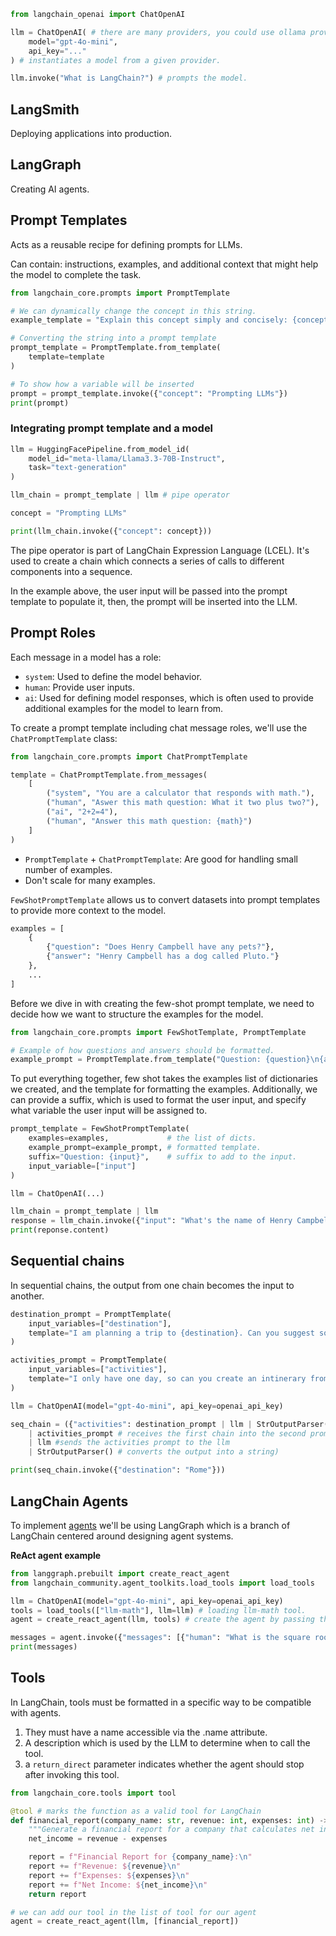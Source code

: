 ```python
from langchain_openai import ChatOpenAI

llm = ChatOpenAI( # there are many providers, you could use ollama provider.
    model="gpt-4o-mini",
    api_key="..."
) # instantiates a model from a given provider.

llm.invoke("What is LangChain?") # prompts the model.
```

## LangSmith
Deploying applications into production.
## LangGraph
Creating AI agents.
## Prompt Templates
Acts as a reusable recipe for defining prompts for LLMs.

Can contain: instructions, examples, and additional context that might help the model to complete the task.
```python
from langchain_core.prompts import PromptTemplate

# We can dynamically change the concept in this string.
example_template = "Explain this concept simply and concisely: {concept}"

# Converting the string into a prompt template
prompt_template = PromptTemplate.from_template(
	template=template
)

# To show how a variable will be inserted
prompt = prompt_template.invoke({"concept": "Prompting LLMs"})
print(prompt)
```
### Integrating prompt template and a model
```python
llm = HuggingFacePipeline.from_model_id(
	model_id="meta-llama/Llama3.3-70B-Instruct",
	task="text-generation"
)

llm_chain = prompt_template | llm # pipe operator

concept = "Prompting LLMs"

print(llm_chain.invoke({"concept": concept}))
```

The pipe operator is part of LangChain Expression Language (LCEL).
It's used to create a chain which connects a series of calls to different components into a sequence.

In the example above, the user input will be passed into the prompt template to populate it, then, the prompt will be inserted into the LLM.
## Prompt Roles
Each message in a model has a role:
- `system`: Used to define the model behavior.
- `human`: Provide user inputs.
- `ai`: Used for defining model responses, which is often used to provide additional examples for the model to learn from.

To create a prompt template including chat message roles, we'll use the `ChatPromptTemplate` class:
```python
from langchain_core.prompts import ChatPromptTemplate

template = ChatPromptTemplate.from_messages(
	[
		("system", "You are a calculator that responds with math."),
		("human", "Aswer this math question: What it two plus two?"),
		("ai", "2+2=4"),
		("human", "Answer this math question: {math}")
	]	
)
```

- `PromptTemplate` + `ChatPromptTemplate`: Are good for handling small number of examples.
- Don't scale for many examples.

`FewShotPromptTemplate` allows us to convert datasets into prompt templates to provide more context to the model.
```python
examples = [
	{
		{"question": "Does Henry Campbell have any pets?"},
		{"answer": "Henry Campbell has a dog called Pluto."}
	},
	...
]
```

Before we dive in with creating the few-shot prompt template, we need to decide how we want to structure the examples for the model.
```python
from langchain_core.prompts import FewShotTemplate, PromptTemplate

# Example of how questions and answers should be formatted.
example_prompt = PromptTemplate.from_template("Question: {question}\n{answer}")
```

To put everything together, few shot takes the examples list of dictionaries we created, and the template for formatting the examples.
Additionally, we can provide a suffix, which is used to format the user input, and specify what variable the user input will be assigned to.
```python
prompt_template = FewShotPromptTemplate(
	examples=examples,             # the list of dicts.
	example_prompt=example_prompt, # formatted template.
	suffix="Question: {input}",    # suffix to add to the input.
	input_variable=["input"]
)

llm = ChatOpenAI(...)

llm_chain = prompt_template | llm
response = llm_chain.invoke({"input": "What's the name of Henry Campbell's dog?"})
print(reponse.content)
```
## Sequential chains
In sequential chains, the output from one chain becomes the input to another.
```python
destination_prompt = PromptTemplate(
	input_variables=["destination"],
	template="I am planning a trip to {destination}. Can you suggest some activities to do there?"
)

activities_prompt = PromptTemplate(
	input_variables=["activities"],
	template="I only have one day, so can you create an intinerary from your top three activities: {activities}."
)

llm = ChatOpenAI(model="gpt-4o-mini", api_key=openai_api_key)

seq_chain = ({"activities": destination_prompt | llm | StrOutputParser()}) # passes the destination prompt to the llm and parses the output to string into the "activities" dictionary which is the input variable to the second prompt template.
	| activities_prompt # receives the first chain into the second prompt template.
	| llm #sends the activities prompt to the llm 
	| StrOutputParser() # converts the output into a string)

print(seq_chain.invoke({"destination": "Rome"}))
```
## LangChain Agents
To implement [agents](agents.md) we'll be using LangGraph which is a branch of LangChain centered around designing agent systems.

**ReAct agent example**
```python
from langgraph.prebuilt import create_react_agent
from langchain_community.agent_toolkits.load_tools import load_tools

llm = ChatOpenAI(model="gpt-4o-mini", api_key=openai_api_key)
tools = load_tools(["llm-math"], llm=llm) # loading llm-math tool.
agent = create_react_agent(llm, tools) # create the agent by passing the model and the available tools.

messages = agent.invoke({"messages": [{"human": "What is the square root of 101?"}]})
print(messages)
```
## Tools
In LangChain, tools must be formatted in a specific way to be compatible with agents.
1. They must have a name accessible via the .name attribute.
2. A description which is used by the LLM to determine when to call the tool.
3. a `return_direct` parameter indicates whether the agent should stop after invoking this tool.

```python
from langchain_core.tools import tool

@tool # marks the function as a valid tool for LangChain
def financial_report(company_name: str, revenue: int, expenses: int) -> str:
	"""Generate a financial report for a company that calculates net income."""
	net_income = revenue - expenses

	report = f"Financial Report for {company_name}:\n"
	report += f"Revenue: ${revenue}\n"
	report += f"Expenses: ${expenses}\n"
	report += f"Net Income: ${net_income}\n"
	return report

# we can add our tool in the list of tool for our agent
agent = create_react_agent(llm, [financial_report])
```